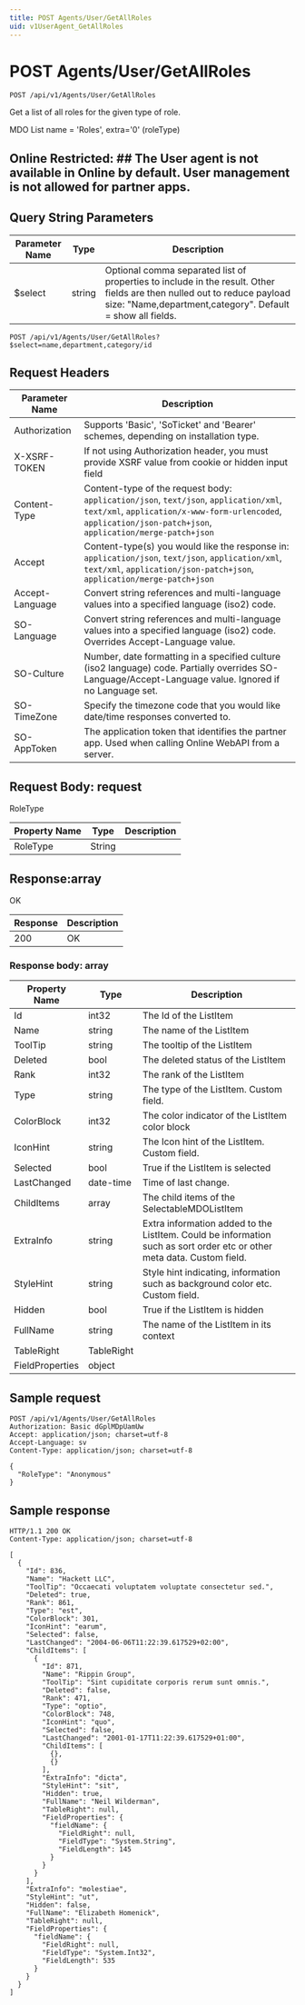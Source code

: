 ```yaml
---
title: POST Agents/User/GetAllRoles
uid: v1UserAgent_GetAllRoles
---
```


# POST Agents/User/GetAllRoles

```http
POST /api/v1/Agents/User/GetAllRoles
```

Get a list of all roles for the given type of role.


MDO List name = 'Roles', extra='0' (roleType) 


## Online Restricted: ## The User agent is not available in Online by default. User management is not allowed for partner apps.






## Query String Parameters

| Parameter Name | Type |  Description |
|----------------|------|--------------|
| $select | string |  Optional comma separated list of properties to include in the result. Other fields are then nulled out to reduce payload size: "Name,department,category". Default = show all fields. |

```http
POST /api/v1/Agents/User/GetAllRoles?$select=name,department,category/id
```


## Request Headers

| Parameter Name | Description |
|----------------|-------------|
| Authorization  | Supports 'Basic', 'SoTicket' and 'Bearer' schemes, depending on installation type. |
| X-XSRF-TOKEN   | If not using Authorization header, you must provide XSRF value from cookie or hidden input field |
| Content-Type | Content-type of the request body: `application/json`, `text/json`, `application/xml`, `text/xml`, `application/x-www-form-urlencoded`, `application/json-patch+json`, `application/merge-patch+json` |
| Accept         | Content-type(s) you would like the response in: `application/json`, `text/json`, `application/xml`, `text/xml`, `application/json-patch+json`, `application/merge-patch+json` |
| Accept-Language | Convert string references and multi-language values into a specified language (iso2) code. |
| SO-Language | Convert string references and multi-language values into a specified language (iso2) code. Overrides Accept-Language value. |
| SO-Culture | Number, date formatting in a specified culture (iso2 language) code. Partially overrides SO-Language/Accept-Language value. Ignored if no Language set. |
| SO-TimeZone | Specify the timezone code that you would like date/time responses converted to. |
| SO-AppToken | The application token that identifies the partner app. Used when calling Online WebAPI from a server. |

## Request Body: request 

RoleType 

| Property Name | Type |  Description |
|----------------|------|--------------|
| RoleType | String |  |

## Response:array

OK

| Response | Description |
|----------------|-------------|
| 200 | OK |

### Response body: array

| Property Name | Type |  Description |
|----------------|------|--------------|
| Id | int32 | The Id of the ListItem |
| Name | string | The name of the ListItem |
| ToolTip | string | The tooltip of the ListItem |
| Deleted | bool | The deleted status of the ListItem |
| Rank | int32 | The rank of the ListItem |
| Type | string | The type of the ListItem. Custom field. |
| ColorBlock | int32 | The color indicator of the ListItem color block |
| IconHint | string | The Icon hint of the ListItem. Custom field. |
| Selected | bool | True if the ListItem is selected |
| LastChanged | date-time | Time of last change. |
| ChildItems | array | The child items of the SelectableMDOListItem |
| ExtraInfo | string | Extra information added to the ListItem. Could be information such as sort order etc or other meta data. Custom field. |
| StyleHint | string | Style hint indicating, information such as background color etc. Custom field. |
| Hidden | bool | True if the ListItem is hidden |
| FullName | string | The name of the ListItem in its context |
| TableRight | TableRight |  |
| FieldProperties | object |  |

## Sample request

```http!
POST /api/v1/Agents/User/GetAllRoles
Authorization: Basic dGplMDpUamUw
Accept: application/json; charset=utf-8
Accept-Language: sv
Content-Type: application/json; charset=utf-8

{
  "RoleType": "Anonymous"
}
```

## Sample response

```http_
HTTP/1.1 200 OK
Content-Type: application/json; charset=utf-8

[
  {
    "Id": 836,
    "Name": "Hackett LLC",
    "ToolTip": "Occaecati voluptatem voluptate consectetur sed.",
    "Deleted": true,
    "Rank": 861,
    "Type": "est",
    "ColorBlock": 301,
    "IconHint": "earum",
    "Selected": false,
    "LastChanged": "2004-06-06T11:22:39.617529+02:00",
    "ChildItems": [
      {
        "Id": 871,
        "Name": "Rippin Group",
        "ToolTip": "Sint cupiditate corporis rerum sunt omnis.",
        "Deleted": false,
        "Rank": 471,
        "Type": "optio",
        "ColorBlock": 748,
        "IconHint": "quo",
        "Selected": false,
        "LastChanged": "2001-01-17T11:22:39.617529+01:00",
        "ChildItems": [
          {},
          {}
        ],
        "ExtraInfo": "dicta",
        "StyleHint": "sit",
        "Hidden": true,
        "FullName": "Neil Wilderman",
        "TableRight": null,
        "FieldProperties": {
          "fieldName": {
            "FieldRight": null,
            "FieldType": "System.String",
            "FieldLength": 145
          }
        }
      }
    ],
    "ExtraInfo": "molestiae",
    "StyleHint": "ut",
    "Hidden": false,
    "FullName": "Elizabeth Homenick",
    "TableRight": null,
    "FieldProperties": {
      "fieldName": {
        "FieldRight": null,
        "FieldType": "System.Int32",
        "FieldLength": 535
      }
    }
  }
]
```